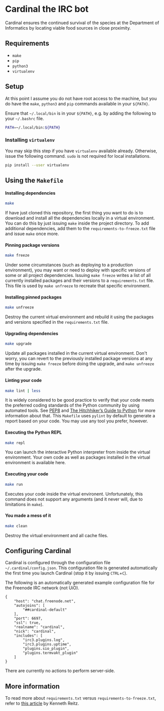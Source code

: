 # Cardinal the IRC bot
Cardinal ensures the continued survival of the species at the Department of Informatics by locating viable food sources in close proximity.

## Requirements
- `make` 
- `pip`
- `python3`
- `virtualenv`

## Setup
At this point I assume you do not have root access to the machine, but you do have the `make`, `python3` and `pip` commands available in your `${PATH}`.

Ensure that `~/.local/bin` is in your `${PATH}`, e.g. by adding the following to your `~/.bashrc` file.

```bash
PATH=~/.local/bin:${PATH}
```

### Installing `virtualenv`
You may skip this step if you have `virtualenv` available already. Otherwise, issue the following command. `sudo` is not required for local installations.

```bash
pip install --user virtualenv
```

## Using the `Makefile`

#### Installing dependencies
```bash
make
```
If have just cloned this repository, the first thing you want to do is to download and install all the dependencies locally in a virtual environment. You can do this by just issuing `make` inside the project directory. To add additional dependencies, add them to the `requirements-to-freeze.txt` file and issue `make` once more.

#### Pinning package versions	
```bash
make freeze
```
Under some circumstances (such as deploying to a production environment), you may want or need to deploy with specific versions of some or all project dependencies. Issuing `make freeze` writes a list of all currently installed packages and their versions to a `requirements.txt` file. This file is used by `make unfreeze` to recreate that specific environment.

#### Installing pinned packages
```bash
make unfreeze
```
Destroy the current virtual environment and rebuild it using the packages and versions specified in the `requirements.txt` file.

#### Upgrading dependencies
```bash
make upgrade
```
Update all packages installed in the current virtual environment. Don't worry, you can revert to the previously installed package versions at any time by issuing `make freeze` before doing the upgrade, and `make unfreeze` after the upgrade.

#### Linting your code
```bash
make lint | less
```
It is widely considered to be good practice to verify that your code meets the preferred coding standards of the Python community by using automated tools. See [PEP8](http://pep8.org) and [The Hitchhiker’s Guide to Python](http://docs.python-guide.org/en/latest/) for more information about that. This `Makefile` uses `pylint` by default to generate a report based on your code. You may use any tool you prefer, however.

#### Executing the Python REPL
```bash
make repl
```
You can launch the interactive Python interpreter from inside the virtual environment. Your own code as well as packages installed in the virtual environment is available here.

#### Executing your code
```bash
make run
```
Executes your code inside the virtual environent. Unfortunately, this command does not support any arguments (and it never will, due to limitations in `make`).

#### You made a mess of it
```bash
make clean
```
Destroy the virtual environment and all cache files.

## Configuring Cardinal
Cardinal is configured through the configuration file `~/.cardinal/config.json`. This configuration file is generated automatically the first time you launch Cardinal (stop it by issuing `CTRL`+`C`).

The following is an automatically generated example configuration file for the Freenode IRC network (not UiO).

```
{
	"host": "chat.freenode.net",
	"autojoins": [
		"##cardinal-default"
	],
	"port": 6697,
	"ssl": true,
	"realname": "cardinal",
	"nick": "cardinal",
	"includes": [
		"irc3.plugins.log",
		"irc3.plugins.uptime",
		"plugins.sio_plugin",
		"plugins.termvakt_plugin"
	]
}
```

There are currently no actions to perform server-side.

## More information
To read more about `requirements.txt` versus `requirements-to-freeze.txt`, refer to [this article](http://www.kennethreitz.org/essays/a-better-pip-workflow) by Kenneth Reitz.
